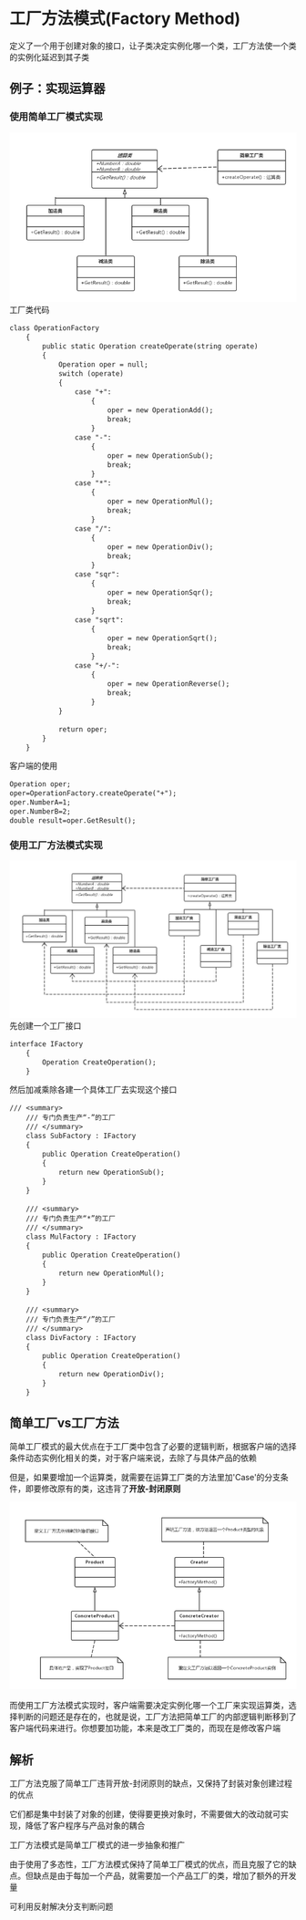 # 工厂方法模式(Factory Method)
定义了一个用于创建对象的接口，让子类决定实例化哪一个类，工厂方法使一个类的实例化延迟到其子类

## 例子：实现运算器
### 使用简单工厂模式实现
![UML结构图](https://raw.githubusercontent.com/z2oo/notes/master/picSrc/%E7%AE%80%E5%8D%95%E5%B7%A5%E5%8E%82%E6%A8%A1%E5%BC%8F%E5%AE%9E%E7%8E%B0%E8%BF%90%E7%AE%97%E5%99%A8.png)  
工厂类代码
```
class OperationFactory
    {
        public static Operation createOperate(string operate)
        {
            Operation oper = null;
            switch (operate)
            {
                case "+":
                    {
                        oper = new OperationAdd();
                        break;
                    }
                case "-":
                    {
                        oper = new OperationSub();
                        break;
                    }
                case "*":
                    {
                        oper = new OperationMul();
                        break;
                    }
                case "/":
                    {
                        oper = new OperationDiv();
                        break;
                    }
                case "sqr":
                    {
                        oper = new OperationSqr();
                        break;
                    }
                case "sqrt":
                    {
                        oper = new OperationSqrt();
                        break;
                    }
                case "+/-":
                    {
                        oper = new OperationReverse();
                        break;
                    }
            }

            return oper;
        }
    }
```
客户端的使用  
```
Operation oper;
oper=OperationFactory.createOperate("+");
oper.NumberA=1;
oper.NumberB=2;
double result=oper.GetResult();
```

### 使用工厂方法模式实现
![UML结构图](https://raw.githubusercontent.com/z2oo/notes/master/picSrc/%E5%B7%A5%E5%8E%82%E6%96%B9%E6%B3%95%E6%A8%A1%E5%BC%8F%E5%AE%9E%E7%8E%B0%E8%BF%90%E7%AE%97%E5%99%A8.png)    
先创建一个工厂接口
```
interface IFactory
    {
        Operation CreateOperation();
    }
```
然后加减乘除各建一个具体工厂去实现这个接口
```
/// <summary>
    /// 专门负责生产“-”的工厂
    /// </summary>
    class SubFactory : IFactory
    {
        public Operation CreateOperation()
        {
            return new OperationSub();
        }
    }

    /// <summary>
    /// 专门负责生产“*”的工厂
    /// </summary>
    class MulFactory : IFactory
    {
        public Operation CreateOperation()
        {
            return new OperationMul();
        }
    }

    /// <summary>
    /// 专门负责生产“/”的工厂
    /// </summary>
    class DivFactory : IFactory
    {
        public Operation CreateOperation()
        {
            return new OperationDiv();
        }
    }
```
## 简单工厂vs工厂方法
简单工厂模式的最大优点在于工厂类中包含了必要的逻辑判断，根据客户端的选择条件动态实例化相关的类，对于客户端来说，去除了与具体产品的依赖  

但是，如果要增加一个运算类，就需要在运算工厂类的方法里加'Case'的分支条件，即要修改原有的类，这违背了**开放-封闭原则**

![UML结构图](https://raw.githubusercontent.com/z2oo/notes/master/picSrc/%E5%B7%A5%E5%8E%82%E6%96%B9%E6%B3%95%E6%A8%A1%E5%BC%8F.png)  

而使用工厂方法模式实现时，客户端需要决定实例化哪一个工厂来实现运算类，选择判断的问题还是存在的，也就是说，工厂方法把简单工厂的内部逻辑判断移到了客户端代码来进行。你想要加功能，本来是改工厂类的，而现在是修改客户端  

## 解析
工厂方法克服了简单工厂违背开放-封闭原则的缺点，又保持了封装对象创建过程的优点  


它们都是集中封装了对象的创建，使得要更换对象时，不需要做大的改动就可实现，降低了客户程序与产品对象的耦合  

工厂方法模式是简单工厂模式的进一步抽象和推广  

由于使用了多态性，工厂方法模式保持了简单工厂模式的优点，而且克服了它的缺点。但缺点是由于每加一个产品，就需要加一个产品工厂的类，增加了额外的开发量  

可利用反射解决分支判断问题
